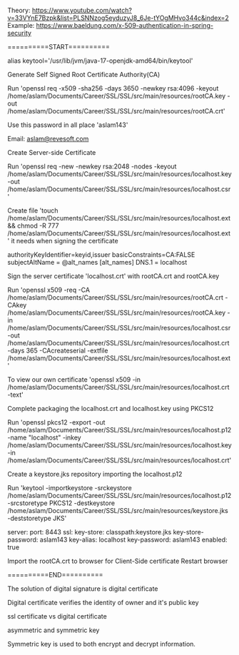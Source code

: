 

Theory: https://www.youtube.com/watch?v=33VYnE7Bzpk&list=PLSNNzog5eyduzyJ8_6Je-tYOgMHvo344c&index=2 
Example: https://www.baeldung.com/x-509-authentication-in-spring-security

==========START==========

alias keytool='/usr/lib/jvm/java-17-openjdk-amd64/bin/keytool'

Generate Self Signed Root Certificate Authority(CA)

Run 'openssl req -x509 -sha256 -days 3650 -newkey rsa:4096 -keyout /home/aslam/Documents/Career/SSL/SSL/src/main/resources/rootCA.key -out /home/aslam/Documents/Career/SSL/SSL/src/main/resources/rootCA.crt'

Use this password in all place 'aslam143'

Email: aslam@revesoft.com

Create Server-side Certificate

Run 'openssl req -new -newkey rsa:2048 -nodes -keyout /home/aslam/Documents/Career/SSL/SSL/src/main/resources/localhost.key -out /home/aslam/Documents/Career/SSL/SSL/src/main/resources/localhost.csr'

Create file 'touch /home/aslam/Documents/Career/SSL/SSL/src/main/resources/localhost.ext && chmod -R 777 /home/aslam/Documents/Career/SSL/SSL/src/main/resources/localhost.ext' it needs when signing the certificate

authorityKeyIdentifier=keyid,issuer
basicConstraints=CA:FALSE
subjectAltName = @alt_names
[alt_names]
DNS.1 = localhost


Sign the server certificate 'localhost.crt' with rootCA.crt and rootCA.key

Run 'openssl x509 -req -CA /home/aslam/Documents/Career/SSL/SSL/src/main/resources/rootCA.crt -CAkey /home/aslam/Documents/Career/SSL/SSL/src/main/resources/rootCA.key -in /home/aslam/Documents/Career/SSL/SSL/src/main/resources/localhost.csr -out /home/aslam/Documents/Career/SSL/SSL/src/main/resources/localhost.crt -days 365 -CAcreateserial -extfile /home/aslam/Documents/Career/SSL/SSL/src/main/resources/localhost.ext'

To view our own certificate 'openssl x509 -in /home/aslam/Documents/Career/SSL/SSL/src/main/resources/localhost.crt -text'

Complete packaging the localhost.crt and localhost.key using PKCS12

Run 'openssl pkcs12 -export -out /home/aslam/Documents/Career/SSL/SSL/src/main/resources/localhost.p12 -name "localhost" -inkey /home/aslam/Documents/Career/SSL/SSL/src/main/resources/localhost.key -in /home/aslam/Documents/Career/SSL/SSL/src/main/resources/localhost.crt'

Create a keystore.jks repository importing the localhost.p12

Run 'keytool -importkeystore -srckeystore /home/aslam/Documents/Career/SSL/SSL/src/main/resources/localhost.p12 -srcstoretype PKCS12 -destkeystore /home/aslam/Documents/Career/SSL/SSL/src/main/resources/keystore.jks -deststoretype JKS'



server:
  port: 8443
  ssl:
    key-store: classpath:keystore.jks
    key-store-password: aslam143
    key-alias: localhost
    key-password: aslam143
    enabled: true


Import the rootCA.crt to browser for Client-Side certificate
Restart browser


==========END==========

The solution of digital signature is digital certificate

Digital certificate verifies the identity of owner and it's public key

ssl certificate vs digital certificate

asymmetric and symmetric key

Symmetric key is used to both encrypt and decrypt information.


